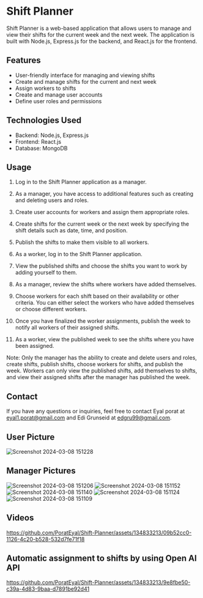 # Shift Planner

Shift Planner is a web-based application that allows users to manage and view their shifts for the current week and the next week. The application is built with Node.js, Express.js for the backend, and React.js for the frontend.

## Features

- User-friendly interface for managing and viewing shifts
- Create and manage shifts for the current and next week
- Assign workers to shifts
- Create and manage user accounts
- Define user roles and permissions

## Technologies Used

- Backend: Node.js, Express.js
- Frontend: React.js
- Database: MongoDB

## Usage

1. Log in to the Shift Planner application as a manager.

2. As a manager, you have access to additional features such as creating and deleting users and roles.

3. Create user accounts for workers and assign them appropriate roles.

4. Create shifts for the current week or the next week by specifying the shift details such as date, time, and position.

5. Publish the shifts to make them visible to all workers.

6. As a worker, log in to the Shift Planner application.

7. View the published shifts and choose the shifts you want to work by adding yourself to them.

8. As a manager, review the shifts where workers have added themselves.

9. Choose workers for each shift based on their availability or other criteria. You can either select the workers who have added themselves or choose different workers.

10. Once you have finalized the worker assignments, publish the week to notify all workers of their assigned shifts.

11. As a worker, view the published week to see the shifts where you have been assigned.

Note: Only the manager has the ability to create and delete users and roles, create shifts, publish shifts, choose workers for shifts, and publish the week. Workers can only view the published shifts, add themselves to shifts, and view their assigned shifts after the manager has published the week.

## Contact

If you have any questions or inquiries, feel free to contact Eyal porat at eyal1.porat@gmail.com and Edi Grunseid at edgru99@gmail.com.


## User Picture
![Screenshot 2024-03-08 151228](https://github.com/PoratEyal/Shift-Planner/assets/134833213/c0cc9adb-b401-4ad0-801e-d75dd5e11467)

## Manager Pictures
![Screenshot 2024-03-08 151206](https://github.com/PoratEyal/Shift-Planner/assets/134833213/c6dbad8a-e897-4d4c-8728-b97c9376ac61)
![Screenshot 2024-03-08 151152](https://github.com/PoratEyal/Shift-Planner/assets/134833213/ce64d5b4-a80a-42ef-adf5-38641ac7cb26)
![Screenshot 2024-03-08 151140](https://github.com/PoratEyal/Shift-Planner/assets/134833213/c4f0aba8-953e-4927-b14c-7456853f07c7)
![Screenshot 2024-03-08 151124](https://github.com/PoratEyal/Shift-Planner/assets/134833213/dc5d5935-6a27-4dd0-9c2f-02fdc7469af2)
![Screenshot 2024-03-08 151109](https://github.com/PoratEyal/Shift-Planner/assets/134833213/ba4304f1-0370-4ff0-9f5a-60dcb3833622)

## Videos
https://github.com/PoratEyal/Shift-Planner/assets/134833213/09b52cc0-1126-4c20-b528-532d7fe71f18

## Automatic assignment to shifts by using Open AI API
https://github.com/PoratEyal/Shift-Planner/assets/134833213/9e8fbe50-c39a-4d83-9baa-d7891be92d41




